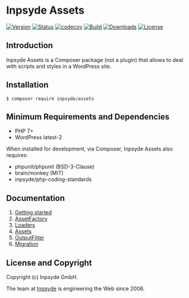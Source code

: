 # Inpsyde Assets

[![Version](https://img.shields.io/packagist/v/inpsyde/assets.svg)](https://packagist.org/packages/inpsyde/assets)
[![Status](https://img.shields.io/badge/status-active-brightgreen.svg)](https://github.com/inpsyde/assets)
[![codecov](https://codecov.io/gh/inpsyde/assets/branch/master/graph/badge.svg)](https://codecov.io/gh/inpsyde/assets)
[![Build](https://img.shields.io/travis/inpsyde/assets.svg)](http://travis-ci.org/inpsyde/assets)
[![Downloads](https://img.shields.io/packagist/dt/inpsyde/assets.svg)](https://packagist.org/packages/inpsyde/assets)
[![License](https://img.shields.io/packagist/l/inpsyde/assets.svg)](https://packagist.org/packages/inpsyde/assets)


## Introduction
Inpsyde Assets is a Composer package (not a plugin) that allows to deal with scripts and styles in a WordPress site.

## Installation

```
$ composer require inpsyde/assets
```


## Minimum Requirements and Dependencies

* PHP 7+
* WordPress latest-2

When installed for development, via Composer, Inpsyde Assets also requires:

* phpunit/phpunit (BSD-3-Clause)
* brain/monkey (MIT)
* inpsyde/php-coding-standards


## Documentation

1. [Getting started](docs/00%20-%20Getting%20started.md)
2. [AssetFactory](docs/01%20-%20AssetFactory.md)
3. [Loaders](docs/02%20-%20Loaders.md)
4. [Assets](docs/03%20-%20Assets.md)
5. [OutputFilter](docs/04%20-%20OutputFilter.md)
6. [Migration](docs/99%20-%20Migration.md)


## License and Copyright

Copyright (c) Inpsyde GmbH.

The team at [Inpsyde](https://inpsyde.com) is engineering the Web since 2006.
